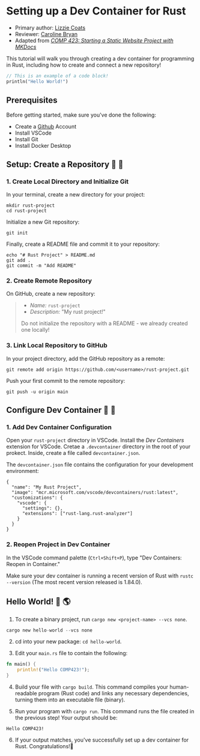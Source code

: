 # Setting up a Dev Container for Rust

* Primary author: [Lizzie Coats](https://github.com/escoats)
* Reviewer: [Caroline Bryan](https://github.com/cgbryan1)
* Adapted from [*COMP 423: Starting a Static Website Project with MKDocs*](https://comp423-25s.github.io/resources/MkDocs/tutorial/)

This tutorial will walk you through creating a dev container for programming in Rust, including how to create and connect a new repository!

``` rust
// This is an example of a code block!
println("Hello World!")
```

## Prerequisites
Before getting started, make sure you've done the following:  

* Create a [Github](https://github.com) Account
* Install VSCode
* Install Git
* Install Docker Desktop

## **Setup: Create a Repository** 🚧 🚜
### 1. Create Local Directory and Initialize Git  

In your terminal, create a new directory for your project: 

```
mkdir rust-project
cd rust-project
```

Initialize a new Git repository:
```
git init
```
Finally, create a README file and commit it to your repository:
```
echo "# Rust Project" > README.md
git add .
git commit -m "Add README"

```
### 2. Create Remote Repository
On GitHub, create a new repository:
>
>*  _Name:_ `rust-project`
>*  _Description:_ "My rust project!"
>
>Do not initialize the repository with a README - we already created one locally!

### 3. Link Local Repository to GitHub
In your project directory, add the GitHub repository as a remote:
```
git remote add origin https://github.com/<username>/rust-project.git
```

Push your first commit to the remote repository:
```
git push -u origin main
```

## **Configure Dev Container** 🐳 🚢
### 1. Add Dev Container Configuration
Open your `rust-project` directory in VSCode. 
Install the *Dev Containers* extension for VSCode.
Cretae a `.devcontainer` directory in the root of your prokect. Inside, create a file called `devcontainer.json`.

The `devcontainer.json` file contains the configuration for your development environment: 

```
{
  "name": "My Rust Project",
  "image": "mcr.microsoft.com/vscode/devcontainers/rust:latest",
  "customizations": {
    "vscode": {
      "settings": {},
      "extensions": ["rust-lang.rust-analyzer"]
    }
  }
}
```

### 2. Reopen Project in Dev Container
In the VSCode command palette (`Ctrl+Shift+P`), type "Dev Containers: Reopen in Container."

Make sure your dev container is running a recent version of Rust with `rustc --version` (The most recent version released is 1.84.0).

## **Hello World!** 👋 🌎
1. To create a binary project, run `cargo new <project-name> --vcs none`.
```rust
cargo new hello-world --vcs none
```

2. cd into your new package: `cd hello-world`.  


3. Edit your `main.rs` file to contain the following:
```rust
fn main() {
    println!("Hello COMP423!");
}
```

4. Build your file with `cargo build`. This command compiles your human-readable program (Rust code) and links any necessary dependencies, turning them into an executable file (binary).  


5. Run your program with `cargo run`. This command runs the file created in the previous step!
Your output should be:
```
Hello COMP423!
```
6. If your output matches, you've successfully set up a dev container for Rust. Congratulations!🎉